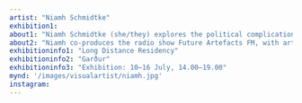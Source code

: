 ```yaml
---
artist: "Niamh Schmidtke"
exhibition1: 
about1: "Niamh Schmidtke (she/they) explores the political complications of ‘being green’ by cultivating conversations with the environment, through speculation, audio, ceramics and installations. They examine the relationship between listening and speaking, to consider the kinds of voices that deep time, the sea, or humans could have. These relations critique the utopia of renewable energies, drawing attention to the financial origins of climate crises and use intimacy as a form of decolonise praxis for the future."
about2: "Niamh co-produces the radio show Future Artefacts FM, with artist Nina Davies and are currently working on commissions for Science Gallery International in Berlin, and the Hunt Museum in Ireland. They completed their MFA at Goldsmiths, London with a First Class Honours in 2021 and hold a Fine Art Honours BA from Limerick School of Art and Design (2019)." 
exhibitioninfo1: "Long Distance Residency"
exhibitioninfo2: "Garður"
exhibitioninfo3: "Exhibition: 10–16 July, 14.00–19.00"
mynd: '/images/visualartist/niamh.jpg'
instagram: 
---
```


